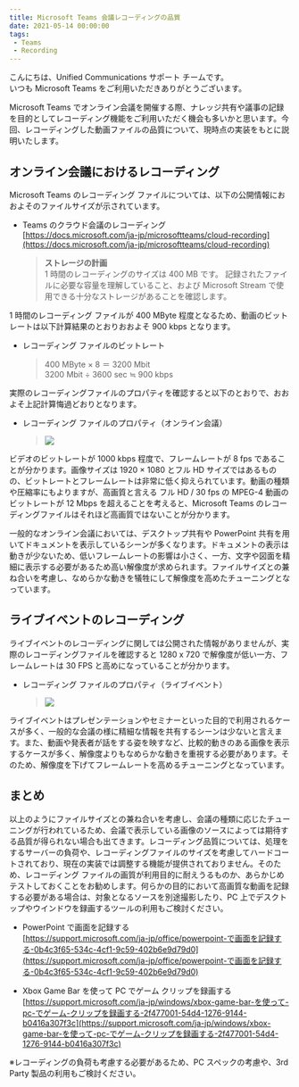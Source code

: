 ```yaml
---
title: Microsoft Teams 会議レコーディングの品質
date: 2021-05-14 00:00:00
tags:
 - Teams
 - Recording
---
```


こんにちは、Unified Communications サポート チームです。  
いつも Microsoft Teams をご利用いただきありがとうございます。  

Microsoft Teams でオンライン会議を開催する際、ナレッジ共有や議事の記録を目的としてレコーディング機能をご利用いただく機会も多いかと思います。今回、レコーディングした動画ファイルの品質について、現時点の実装をもとに説明いたします。

## オンライン会議におけるレコーディング  

Microsoft Teams のレコーディング ファイルについては、以下の公開情報におおよそのファイルサイズが示されています。 

- Teams のクラウド会議のレコーディング  
  [https://docs.microsoft.com/ja-jp/microsoftteams/cloud-recording](https://docs.microsoft.com/ja-jp/microsoftteams/cloud-recording)  
  > **ストレージの計画**  
  > 1 時間のレコーディングのサイズは 400 MB です。 記録されたファイルに必要な容量を理解していること、および Microsoft Stream で使用できる十分なストレージがあることを確認します。  
  > 

1 時間のレコーディング ファイルが 400 MByte 程度となるため、動画のビットレートは以下計算結果のとおりおおよそ 900 kbps となります。

- レコーディング ファイルのビットレート  
  > 400 MByte × 8 ＝ 3200 Mbit  
  > 3200 Mbit ÷ 3600 sec ≒ 900 kbps  

実際のレコーディングファイルのプロパティを確認すると以下のとおりで、おおよそ上記計算悔過どおりとなります。  

- レコーディング ファイルのプロパティ（オンライン会議）  
  > ![](./Teams-Recording-01.png)  

ビデオのビットレートが 1000 kbps 程度で、フレームレートが 8 fps であることが分かります。画像サイズは 1920 × 1080 とフル HD サイズではあるものの、ビットレートとフレームレートは非常に低く抑えられています。動画の種類や圧縮率にもよりますが、高画質と言える フル HD / 30 fps の MPEG-4 動画のビットレートが 12 Mbps を超えることを考えると、Microsoft Teams のレコーディングファイルはそれほど高画質ではないことが分かります。  

一般的なオンライン会議においては、デスクトップ共有や PowerPoint 共有を用いてドキュメントを表示しているシーンが多くなります。ドキュメントの表示は動きが少ないため、低いフレームレートの影響は小さく、一方、文字や図面を精細に表示する必要があるため高い解像度が求められます。ファイルサイズとの兼ね合いを考慮し、なめらかな動きを犠牲にして解像度を高めたチューニングとなっています。  

## ライブイベントのレコーディング  

ライブイベントのレコーディングに関しては公開された情報がありませんが、実際のレコーディングファイルを確認すると 1280 x 720 で解像度が低い一方、フレームレートは 30 FPS と高めになっていることが分かります。

- レコーディング ファイルのプロパティ（ライブイベント）  
  > ![](./Teams-Recording-02.png)   


ライブイベントはプレゼンテーションやセミナーといった目的で利用されるケースが多く、一般的な会議の様に精細な情報を共有するシーンは少ないと言えます。また、動画や発表者が話をする姿を映すなど、比較的動きのある画像を表示するケースが多く、解像度よりもなめらかな動きを重視する必要があります。そのため、解像度を下げてフレームレートを高めるチューニングとなっています。  

## まとめ

以上のようにファイルサイズとの兼ね合いを考慮し、会議の種類に応じたチューニングが行われているため、会議で表示している画像のソースによっては期待する品質が得られない場合も出てきます。レコーディング品質については、処理をするサーバーの負荷や、レコーディングファイルのサイズを考慮してハードコートされており、現在の実装では調整する機能が提供されておりません。そのため、レコーディング ファイルの画質が利用目的に耐えうるものか、あらかじめテストしておくことをお勧めします。何らかの目的において高画質な動画を記録する必要がある場合は、対象となるソースを別途撮影したり、PC 上でデスクトップやウインドウを録画するツールの利用もご検討ください。  

- PowerPoint で画面を記録する  
  [https://support.microsoft.com/ja-jp/office/powerpoint-で画面を記録する-0b4c3f65-534c-4cf1-9c59-402b6e9d79d0](https://support.microsoft.com/ja-jp/office/powerpoint-で画面を記録する-0b4c3f65-534c-4cf1-9c59-402b6e9d79d0)  

- Xbox Game Bar を使って PC でゲーム クリップを録画する  
  [https://support.microsoft.com/ja-jp/windows/xbox-game-bar-を使って-pc-でゲーム-クリップを録画する-2f477001-54d4-1276-9144-b0416a307f3c](https://support.microsoft.com/ja-jp/windows/xbox-game-bar-を使って-pc-でゲーム-クリップを録画する-2f477001-54d4-1276-9144-b0416a307f3c)  

※レコーディングの負荷も考慮する必要があるため、PC スペックの考慮や、3rd Party 製品の利用もご検討ください。
